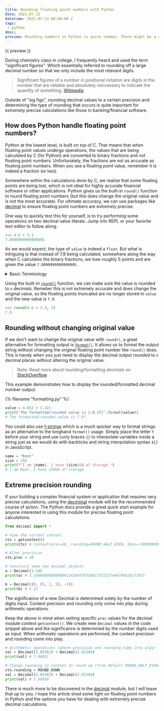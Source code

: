 ```yaml
---
title: Rounding floating point numbers with Python
date: 2021-07-13
datetime: 2021-07-13 00:00:00 Z
tags:
 - python
desc:
preview: Rounding numbers in Python is quite common. There might be a situation where values must only be rounded to 3 decimals or some arbitrary number. Using the built-in function round() is handy but changes the original value.
---
```


{{ preview }} 

During chemistry class in college, I frequently heard and used the term "significant figures". Which essentially referred to rounding off a large decimal number so that we only include the most relevant digits.

> Significant figures of a number in positional notation are digits in the number that are reliable and absolutely neccessary to indicate the quantity of something. [Wikipedia](https://en.wikipedia.org/wiki/Significant_figures)

Outside of "sig figs", rounding decimal values to a certain precision and determining the type of rounding that occurs is quite important for extremely precise calculations like those in banking/financial software.

<h2 class="post-heading h2-5">How does Python handle floating point numbers?</h2>

Python at the lowest level, is built on top of C. That means that when floating point values undergo operations, the values that are being calculated by C (for Python) are converted to binary fractions and not floating point numbers. Unfortunately, the fractions are not as accurate as floating point numbers. When you see a floating point value, remember it is indeed a fraction (or two). 

Somewhere within the calculations done by C, we realize that some floating points are being lost, which is not ideal for highly accurate financial software or other applications. Python gives us the built-in `round()` function to round floating point numbers (but this does change the original value and is not the most accurate). For ultimate accuracy, we can use packages like [decimal](https://docs.python.org/3/library/decimal.html) to ensure floating point numbers are extremely precise.

One way to quickly test this for yourself, is to try performing some operations on two decimal value literals. Jump into REPL or your favorite text editor to follow along.

```python
>>> 4.6 + 3.3
7.8999999999999995
```

As we would expect, the type of `value` is indeed a `float`. But what is intriguing is that instead of 7.9 being calculated, somewhere along the way when C calculates the binary fractions, we lose roughly 5 points and are given the value `7.8999999999999995`.

<details>
<summary>Basic Terminology</summary>

 - 4.6 + 3.3 is an expression
 - 4.6 and 3.3 are float literals (operands)
 - `/` is the division operator 

</details>

Using the built-in [`round()`](https://docs.python.org/3/library/functions.html#round) function, we can make sure the value is rounded to `n` decimals. Remeber this is not extremely accurate and does change the original value, so the floating points truncated are no longer stored in `value` and the new value is `7.9`.

```python
>>> round(4.6 + 3.3, 1)
7.9
```

<h2 class="post-heading h2-5">Rounding without changing original value</h2>

If we don't want to change the original value with `round()`, a great alternative for formatting output is [`format()`](https://docs.python.org/3/library/functions.html#format). It allows us to format the output string without changing the original floating point number like `round()` does. This is handy when you just need to display the decimal output rounded to `n` decimal places without altering the original value.

> Note: Read more about rounding/formatting decimals on [StackOverflow](https://stackoverflow.com/questions/20457038/how-to-round-to-2-decimals-with-python)

This example demonstrates how to display the rounded/formatted decimal number output:

{% filename "formatting.py" %}

```python
value = 4.652 + 3.321
print('The formatted/rounded value is {:0.2f}'.format(value))
# The formatted/rounded value is 7.97
```

You could also use [f-strings](https://realpython.com/python-f-strings/) which is a much quicker way to format strings as an alternative to the longhand `format()` usage. Simply place the letter `f` before your string and use curly braces `{}` to interpolate variables inside a string just as we would do with backticks and string interpolation syntax `${}` in JavaScript.


```python
name = "Root"
size = 250
print(f"I am {name}. I have {size}GB of storage.")
# I am Root. I have 250GB of storage.
```

<h2 class="post-heading h2-5">Extreme precision rounding</h2>

If your building a complex financial system or application that requires very precise calculations, using the [decmimal](https://docs.python.org/3/library/decimal.html) module will be the recommended course of action. The Python docs provide a great quick start example for anyone interested in using this module for precise floating point calculations.

```python
from decimal import *

# View the current context
ctx = getcontext()
print(ctx) # Context(prec=28, rounding=ROUND_HALF_EVEN, Emin=-999999999, Emax=999999999, capitals=1, flags=[], traps=[Overflow, DivisionByZero, InvalidOperation])

# Alter precision
ctx.prec = 10

# Construct some new decimal objects
a = Decimal(3.14)
print(a) # 3.140000000000000124344978758017532527446746826171875

b = Decimal((0, (5, 1, 5), -2))
print(b) # 5.15
```

The significance of a new Decimal is determined solely by the number of digits input. Context precision and rounding only come into play during arithmetic operations.

Keep the above in mind when setting specific `prec` values for the decimal module context `getcontext()`. We create new `Decimal` values in the code snippet above and the significance is determined by the number digits used as input. When arithmetic operations are performed, the context precision and rounding come into play.

```python
# Arithmetic operations (where precision and rounding come into play)
val = Decimal(5.05362) + Decimal(2.61589)
print(val) # 7.66951

# Change rounding in context to round up (from default ROUND_HALF_EVEN)
ctx.rounding = ROUND_DOWN
val = Decimal(5.05362) + Decimal(2.61589)
print(val) # 7.66950
```

There is much more to be discovered in the [decimal](https://docs.python.org/3/library/decimal.html) module, but I will leave that up to you. I hope this article shed some light on floating point numbers in Python and the options you have for dealing with extremely precise decimal calculations.
